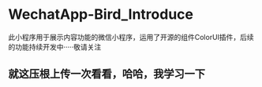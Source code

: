 # WechatApp-Bird_Introduce
此小程序用于展示内容功能的微信小程序，运用了开源的组件ColorUI插件，后续的功能持续开发中·····敬请关注
## 就这压根上传一次看看，哈哈，我学习一下


